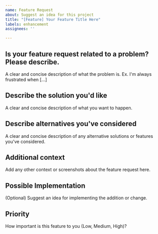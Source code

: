 ```yaml
---
name: Feature Request
about: Suggest an idea for this project
title: "[Feature] Your Feature Title Here"
labels: enhancement
assignees: ''

---
```


## Is your feature request related to a problem? Please describe.
A clear and concise description of what the problem is. Ex. I'm always frustrated when [...]

## Describe the solution you'd like
A clear and concise description of what you want to happen.

## Describe alternatives you've considered
A clear and concise description of any alternative solutions or features you've considered.

## Additional context
Add any other context or screenshots about the feature request here.

## Possible Implementation
(Optional) Suggest an idea for implementing the addition or change.

## Priority
How important is this feature to you (Low, Medium, High)?

